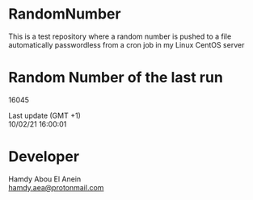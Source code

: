 # RandomNumber    
This is a test repository where a random number is pushed to a file automatically passwordless from a cron job in my Linux CentOS server    
# Random Number of the last run   
16045
      
Last update (GMT +1)    
10/02/21 16:00:01
# Developer    
Hamdy Abou El Anein   
hamdy.aea@protonmail.com
